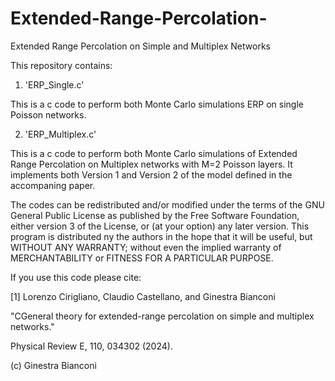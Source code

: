 # Extended-Range-Percolation-
Extended Range Percolation on Simple and Multiplex Networks

This repository contains:

 1.   'ERP_Single.c'

This is a c code to perform both Monte Carlo simulations ERP on single Poisson networks.

2.    'ERP_Multiplex.c'

  This is a c code to perform both Monte Carlo simulations of Extended Range Percolation on Multiplex networks with M=2 Poisson
  layers. It implements both Version 1 and Version 2 of the model defined in the accompaning paper.


The codes can be redistributed and/or modified under the terms of the GNU General Public License as published by the Free Software Foundation, either version 3 of the License, or (at your option) any later version. This program is distributed ny the authors in the hope that it will be useful, but WITHOUT ANY WARRANTY; without even the implied warranty of MERCHANTABILITY or FITNESS FOR A PARTICULAR PURPOSE.

If you use this code please cite:

[1] Lorenzo Cirigliano, Claudio Castellano, and Ginestra Bianconi 

"CGeneral theory for extended-range percolation on simple and multiplex networks."

Physical Review E, 110, 034302 (2024).

(c) Ginestra Bianconi
